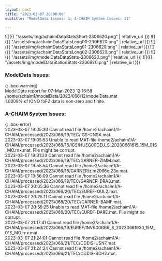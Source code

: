 ```yaml
---
layout: post
title: "2023-03-07 20:00:00"
subtitle: "ModelData Issues: 1; A-CHAIM System Issues: 11"

---
```


![]({{ "/assets/img/achaimDataStatsShort-2306620.png" | relative_url }})
![]({{ "/assets/img/achaimDataStatsLong00-2306620.png" | relative_url }})
![]({{ "/assets/img/achaimDataStatsLong01-2306620.png" | relative_url }})
![]({{ "/assets/img/achaimDataStatsLong02-2306620.png" | relative_url }})
![]({{ "/assets/img/modelDataDataStats-2306620.png" | relative_url }})
![]({{ "/assets/img/modelDataStationStats-2306620.png" | relative_url }})

### ModelData Issues:  
  
{: .box-warning}  
 ModelData report for 07-Mar-2023 12:16:58   
 /home/achaim1/modelData/2023/066/12/modelData.mat   
 1.0309% of IONO foF2 data is non-zero and finite.   
  
### A-CHAIM System Issues:  
  
{: .box-error}  
2023-03-07 19:05:30 Cannot read file /home2/achaim1/A-CHAIM/processed/2023/066/19/TEC/IGS-ONSA.mat.  
2023-03-07 19:05:53 Unable to read MAT-file /home2/achaim1/A-CHAIM/processed/2023/066/16/IGS/HUEG00DEU_S_20230661615_15M_01S_MO.rnx.mat. File might be corrupt.  
2023-03-07 19:31:20 Cannot read file /home2/achaim1/A-CHAIM/processed/2023/066/19/TEC/GARNER-ZIMM.mat.  
2023-03-07 19:55:54 Cannot read file /home2/achaim1/A-CHAIM/processed/2023/066/16/GARNER/zim2066q.23o.mat.  
2023-03-07 19:56:09 Cannot read file /home2/achaim1/A-CHAIM/processed/2023/066/19/TEC/GARNER-DRA3.mat.  
2023-03-07 20:05:36 Cannot read file /home2/achaim1/A-CHAIM/processed/2023/066/20/TEC/EUREF-OUL2.mat.  
2023-03-07 20:25:11 Cannot read file /home2/achaim1/A-CHAIM/processed/2023/066/20/TEC/GARNER-BAMF.mat.  
2023-03-07 20:59:25 Unable to read MAT-file /home2/achaim1/A-CHAIM/processed/2023/066/20/TEC/EUREF-DARE.mat. File might be corrupt.  
2023-03-07 21:17:41 Cannot read file /home2/achaim1/A-CHAIM/processed/2023/066/19/EUREF/INVR00GBR_S_20230661930_15M_01S_MO.rnx.mat.  
2023-03-07 21:24:01 Cannot read file /home2/achaim1/A-CHAIM/processed/2023/066/21/TEC/CDDIS-USN7.mat.  
2023-03-07 21:24:24 Cannot read file /home2/achaim1/A-CHAIM/processed/2023/066/21/TEC/CDDIS-SCH2.mat.  

